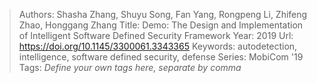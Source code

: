 > Authors: Shasha Zhang, Shuyu Song, Fan Yang, Rongpeng Li, Zhifeng Zhao, Honggang Zhang
> Title: Demo: The Design and Implementation of Intelligent Software Defined Security Framework
> Year: 2019
> Url: https://doi.org/10.1145/3300061.3343365
> Keywords: autodetection, intelligence, software defined security, defense
> Series: MobiCom '19
> Tags: *Define your own tags here, separate by comma*